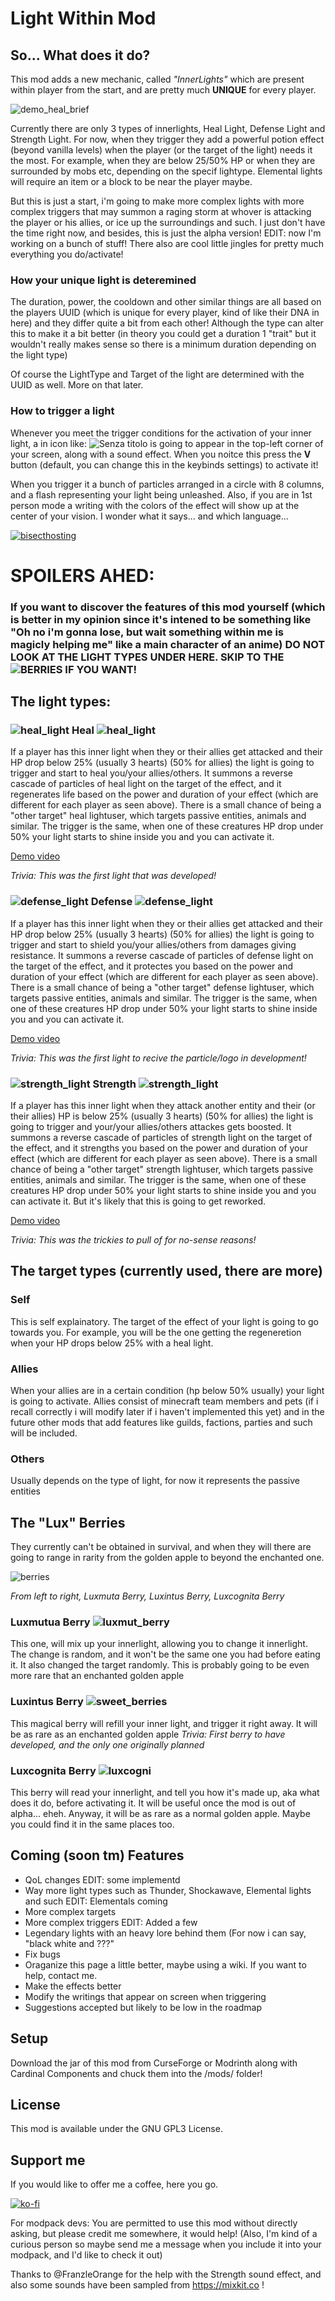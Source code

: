 # Light Within Mod

## So... What does it do?

This mod adds a new mechanic, called *"InnerLights"* which are present within player from the start, and are pretty much **UNIQUE** for every
player.

![demo_heal_brief](https://user-images.githubusercontent.com/29462910/171922554-e776af80-241a-4acc-a5f8-1d0b3f26211c.gif)


Currently there are only 3 types of innerlights, Heal Light, Defense Light and Strength Light. For now, when they trigger they add a powerful potion effect (beyond vanilla levels) when the player (or the target of the light) needs it the most. For example, when they are below 25/50% HP or when they are surrounded by mobs etc, depending on the specif lightype. Elemental lights will require an item or a block to be near the player maybe.

But this is just a start, i'm going to make more complex lights with more complex triggers that may summon a raging storm at whover is attacking the player or his allies, or ice up the surroundings and such. I just don't have the time right now, and besides, this is just the alpha version! EDIT: now I'm working on a bunch of stuff!
There also are cool little jingles for pretty much everything you do/activate!

### How your unique light is deteremined
The duration, power, the cooldown and other similar things are all based on the players UUID (which is unique for every player, kind of like their DNA in here) and they differ quite a bit from each other! Although the type can alter this to make it a bit better (in theory you could get a duration 1 "trait" but it wouldn't really makes sense so there is a minimum duration depending on the light type)

Of course the LightType and Target of the light are determined with the UUID as well. More on that later.

### How to trigger a light
Whenever you meet the trigger conditions for the activation of your inner light, a in icon like: ![Senza titolo](https://user-images.githubusercontent.com/29462910/171919382-d65f6f72-4a84-44f9-9ebb-62283755793e.png) is going to appear in the top-left corner of your screen, along with a sound effect. When you noitce this press the **V** button (default, you can change this in the keybinds settings) to activate it!

When you trigger it a bunch of particles arranged in a circle with 8 columns, and a flash representing your light being unleashed. Also, if you are in 1st person mode a writing with the colors of the effect will show up at the center of your vision. I wonder what it says... and which language...

[![bisecthosting](https://www.bisecthosting.com/partners/custom-banners/e9c85d2a-cafa-4e2f-98bf-4f62bd9e951c.png)](https://www.bisecthosting.com/LightDev)

# SPOILERS AHED: 
### If you want to discover the features of this mod yourself (which is better in my opinion since it's intened to be something like "Oh no i'm gonna lose, but wait something within me is magicly helping me" like a main character of an anime) DO NOT LOOK AT THE LIGHT TYPES UNDER HERE. SKIP TO THE ![BERRIES](https://github.com/Emafire003/LightWithin#the-lux-berries) IF YOU WANT!


## The light types:
### ![heal_light](https://user-images.githubusercontent.com/29462910/171918792-79693d99-249f-45b6-82cc-a2bb81facbea.png) Heal ![heal_light](https://user-images.githubusercontent.com/29462910/171918792-79693d99-249f-45b6-82cc-a2bb81facbea.png)
If a player has this inner light when they or their allies get attacked and their HP drop below 25% (usually 3 hearts) (50% for allies) the light is going to trigger and start to heal you/your allies/others. It summons a reverse cascade of particles of heal light on the target of the effect, and it regenerates life based on the power and duration of your effect (which are different for each player as seen above).
There is a small chance of being a "other target" heal lightuser, which targets passive entities, animals and similar. The trigger is the same, when one of these creatures HP drop under 50% your light starts to shine inside you and you can activate it.

[Demo video](https://youtu.be/n2U2m_OYyW8)

*Trivia: This was the first light that was developed!*

### ![defense_light](https://user-images.githubusercontent.com/29462910/171918951-fc2e9a01-0384-48a5-9472-b0f212053f4b.png) Defense ![defense_light](https://user-images.githubusercontent.com/29462910/171918951-fc2e9a01-0384-48a5-9472-b0f212053f4b.png)
If a player has this inner light when they or their allies get attacked and their HP drop below 25% (usually 3 hearts) (50% for allies) the light is going to trigger and start to shield you/your allies/others from damages giving resistance. It summons a reverse cascade of particles of defense light on the target of the effect, and it protectes you based on the power and duration of your effect (which are different for each player as seen above).
There is a small chance of being a "other target" defense lightuser, which targets passive entities, animals and similar. The trigger is the same, when one of these creatures HP drop under 50% your light starts to shine inside you and you can activate it.

[Demo video](https://youtu.be/vaMZ8sPw9bY)

*Trivia: This was the first light to recive the particle/logo in development!*

### ![strength_light](https://user-images.githubusercontent.com/29462910/171918991-6c40ce1f-9aca-4a2c-ba3f-1c7b8ace63c7.png) Strength ![strength_light](https://user-images.githubusercontent.com/29462910/171918991-6c40ce1f-9aca-4a2c-ba3f-1c7b8ace63c7.png)
If a player has this inner light when they attack another entity and their (or their allies) HP is below 25% (usually 3 hearts) (50% for allies) the light is going to trigger and your/your allies/others attackes gets boosted. It summons a reverse cascade of particles of strength light on the target of the effect, and it strengths you based on the power and duration of your effect (which are different for each player as seen above).
There is a small chance of being a "other target" strength lightuser, which targets passive entities, animals and similar. The trigger is the same, when one of these creatures HP drop under 50% your light starts to shine inside you and you can activate it. But it's likely that this is going to get reworked.

[Demo video](https://youtu.be/fR4cRF6opM8)

*Trivia: This was the trickies to pull of for no-sense reasons!*

## The target types (currently used, there are more)
### Self
This is self explainatory. The target of the effect of your light is going to go towards you. For example, you will be the one getting the regeneretion when your HP drops below 25% with a heal light.

### Allies
When your allies are in a certain condition (hp below 50% usually) your light is going to activate. Allies consist of minecraft team members and pets (if i recall correctly i will modify later if i haven't implemented this yet) and in the future other mods that add features like guilds, factions, parties and such will be included.

### Others
Usually depends on the type of light, for now it represents the passive entities

## The "Lux" Berries
They currently can't be obtained in survival, and when they will there are going to range in rarity from the golden apple to beyond the enchanted one.

![berries](https://user-images.githubusercontent.com/29462910/171917861-fd2f614a-b691-4a2b-b596-eabe64e2ff65.gif)

*From left to right, Luxmuta Berry, Luxintus Berry, Luxcognita Berry*

### Luxmutua Berry ![luxmut_berry](https://user-images.githubusercontent.com/29462910/171920401-c0134016-6a9f-453d-8f4b-2afad5165b17.png)

This one, will mix up your innerlight, allowing you to change it innerlight. The change is random, and it won't be the same one you had before eating it. It also changed the target randomly. This is probably going to be even more rare that an enchanted golden apple

### Luxintus Berry ![sweet_berries](https://user-images.githubusercontent.com/29462910/171920163-2cdb1586-ded6-47ba-97ea-0d259be72187.png)

This magical berry will refill your inner light, and trigger it right away. It will be as rare as an enchanted golden apple
*Trivia: First berry to have developed, and the only one originally planned*

### Luxcognita Berry ![luxcogni](https://user-images.githubusercontent.com/29462910/171920418-17c52b5a-0fa5-497b-94a8-7e5d3ea7c3c4.png) 

This berry will read your innerlight, and tell you how it's made up, aka what does it do, before activating it. It will be useful once the mod is out of alpha... eheh. Anyway, it will be as rare as a normal golden apple. Maybe you could find it in the same places too.

## Coming (soon tm) Features
- QoL changes EDIT: some implementd
- Way more light types such as Thunder, Shockawave, Elemental lights and such EDIT: Elementals coming
- More complex targets
- More complex triggers EDIT: Added a few
- Legendary lights with an heavy lore behind them (For now i can say, "black white and ???"
- Fix bugs
- Oraganize this page a little better, maybe using a wiki. If you want to help, contact me.
- Make the effects better
- Modify the writings that appear on screen when triggering
- Suggestions accepted but likely to be low in the roadmap

## Setup

Download the jar of this mod from CurseForge or Modrinth along with Cardinal Components and chuck them into the /mods/ folder!

## License

This mod is available under the GNU GPL3 License.

## Support me
If you would like to offer me a coffee, here you go.

[![ko-fi](https://ko-fi.com/img/githubbutton_sm.svg)](https://ko-fi.com/S6S88307C)

For modpack devs: You are permitted to use this mod without directly asking, but please credit me somewhere, it would help! (Also, I'm kind of a curious person so maybe send me a message when you include it into your modpack, and I'd like to check it out)

Thanks to @FranzleOrange for the help with the Strength sound effect, and also some sounds have been sampled from https://mixkit.co !

